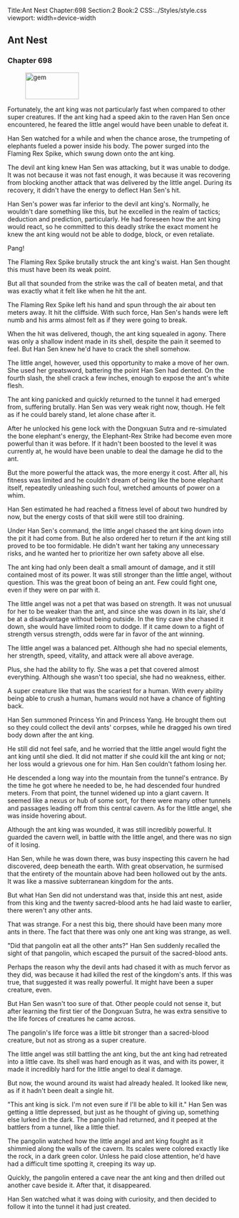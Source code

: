 Title:Ant Nest 
Chapter:698 
Section:2 
Book:2 
CSS:../Styles/style.css 
viewport: width=device-width
  
## Ant Nest
### Chapter 698
  
<figure>
	<img src="../Images/gem.gif" alt="gem" id="gem" width="120" height="60" />
</figure>
  

  
Fortunately, the ant king was not particularly fast when compared to other super creatures. If the ant king had a speed akin to the raven Han Sen once encountered, he feared the little angel would have been unable to defeat it.

Han Sen watched for a while and when the chance arose, the trumpeting of elephants fueled a power inside his body. The power surged into the Flaming Rex Spike, which swung down onto the ant king.

The devil ant king knew Han Sen was attacking, but it was unable to dodge. It was not because it was not fast enough, it was because it was recovering from blocking another attack that was delivered by the little angel. During its recovery, it didn't have the energy to deflect Han Sen's hit.

Han Sen's power was far inferior to the devil ant king's. Normally, he wouldn't dare something like this, but he excelled in the realm of tactics; deduction and prediction, particularly. He had foreseen how the ant king would react, so he committed to this deadly strike the exact moment he knew the ant king would not be able to dodge, block, or even retaliate.

Pang!

The Flaming Rex Spike brutally struck the ant king's waist. Han Sen thought this must have been its weak point.

But all that sounded from the strike was the call of beaten metal, and that was exactly what it felt like when he hit the ant.

The Flaming Rex Spike left his hand and spun through the air about ten meters away. It hit the cliffside. With such force, Han Sen's hands were left numb and his arms almost felt as if they were going to break.

When the hit was delivered, though, the ant king squealed in agony. There was only a shallow indent made in its shell, despite the pain it seemed to feel. But Han Sen knew he'd have to crack the shell somehow.

The little angel, however, used this opportunity to make a move of her own. She used her greatsword, battering the point Han Sen had dented. On the fourth slash, the shell crack a few inches, enough to expose the ant's white flesh.

The ant king panicked and quickly returned to the tunnel it had emerged from, suffering brutally. Han Sen was very weak right now, though. He felt as if he could barely stand, let alone chase after it.

After he unlocked his gene lock with the Dongxuan Sutra and re-simulated the bone elephant's energy, the Elephant-Rex Strike had become even more powerful than it was before. If it hadn't been boosted to the level it was currently at, he would have been unable to deal the damage he did to the ant.

But the more powerful the attack was, the more energy it cost. After all, his fitness was limited and he couldn't dream of being like the bone elephant itself, repeatedly unleashing such foul, wretched amounts of power on a whim.

Han Sen estimated he had reached a fitness level of about two hundred by now, but the energy costs of that skill were still too draining.

Under Han Sen's command, the little angel chased the ant king down into the pit it had come from. But he also ordered her to return if the ant king still proved to be too formidable. He didn't want her taking any unnecessary risks, and he wanted her to prioritize her own safety above all else.

The ant king had only been dealt a small amount of damage, and it still contained most of its power. It was still stronger than the little angel, without question. This was the great boon of being an ant. Few could fight one, even if they were on par with it.

The little angel was not a pet that was based on strength. It was not unusual for her to be weaker than the ant, and since she was down in its lair, she'd be at a disadvantage without being outside. In the tiny cave she chased it down, she would have limited room to dodge. If it came down to a fight of strength versus strength, odds were far in favor of the ant winning.

The little angel was a balanced pet. Although she had no special elements, her strength, speed, vitality, and attack were all above average.

Plus, she had the ability to fly. She was a pet that covered almost everything. Although she wasn't too special, she had no weakness, either.

A super creature like that was the scariest for a human. With every ability being able to crush a human, humans would not have a chance of fighting back.

Han Sen summoned Princess Yin and Princess Yang. He brought them out so they could collect the devil ants' corpses, while he dragged his own tired body down after the ant king.

He still did not feel safe, and he worried that the little angel would fight the ant king until she died. It did not matter if she could kill the ant king or not; her loss would a grievous one for him. Han Sen couldn't fathom losing her.

He descended a long way into the mountain from the tunnel's entrance. By the time he got where he needed to be, he had descended four hundred meters. From that point, the tunnel widened up into a giant cavern. It seemed like a nexus or hub of some sort, for there were many other tunnels and passages leading off from this central cavern. As for the little angel, she was inside hovering about.

Although the ant king was wounded, it was still incredibly powerful. It guarded the cavern well, in battle with the little angel, and there was no sign of it losing.

Han Sen, while he was down there, was busy inspecting this cavern he had discovered, deep beneath the earth. With great observation, he surmised that the entirety of the mountain above had been hollowed out by the ants. It was like a massive subterranean kingdom for the ants.

But what Han Sen did not understand was that, inside this ant nest, aside from this king and the twenty sacred-blood ants he had laid waste to earlier, there weren't any other ants.

That was strange. For a nest this big, there should have been many more ants in there. The fact that there was only one ant king was strange, as well.

"Did that pangolin eat all the other ants?" Han Sen suddenly recalled the sight of that pangolin, which escaped the pursuit of the sacred-blood ants.

Perhaps the reason why the devil ants had chased it with as much fervor as they did, was because it had killed the rest of the kingdom's ants. If this was true, that suggested it was really powerful. It might have been a super creature, even.

But Han Sen wasn't too sure of that. Other people could not sense it, but after learning the first tier of the Dongxuan Sutra, he was extra sensitive to the life forces of creatures he came across.

The pangolin's life force was a little bit stronger than a sacred-blood creature, but not as strong as a super creature.

The little angel was still battling the ant king, but the ant king had retreated into a little cave. Its shell was hard enough as it was, and with its power, it made it incredibly hard for the little angel to deal it damage.

But now, the wound around its waist had already healed. It looked like new, as if it hadn't been dealt a single hit.

"This ant king is sick. I'm not even sure if I'll be able to kill it." Han Sen was getting a little depressed, but just as he thought of giving up, something else lurked in the dark. The pangolin had returned, and it peeped at the battlers from a tunnel, like a little thief.

The pangolin watched how the little angel and ant king fought as it shimmied along the walls of the cavern. Its scales were colored exactly like the rock, in a dark green color. Unless he paid close attention, he'd have had a difficult time spotting it, creeping its way up.

Quickly, the pangolin entered a cave near the ant king and then drilled out another cave beside it. After that, it disappeared.

Han Sen watched what it was doing with curiosity, and then decided to follow it into the tunnel it had just created.